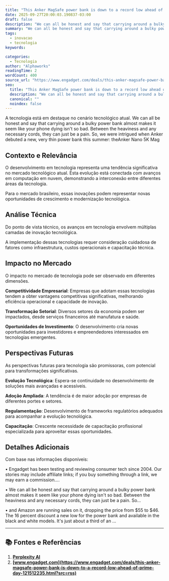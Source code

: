```yaml
---
title: "This Anker MagSafe power bank is down to a record low ahead of Prime Day"
date: 2025-09-27T20:00:03.190837-03:00
draft: false
description: "We can all be honest and say that carrying around a bulky power bank almost makes it seem like your phone dying isn't so bad. Between the heaviness and any n..."
summary: "We can all be honest and say that carrying around a bulky power bank almost makes it seem like your phone dying isn't so bad. Between the heaviness and any n..."
tags:
  - inovacao
  - tecnologia
keywords:

categories:
  - Tecnologia
author: "Alphaworks"
readingTime: 2
wordCount: 400
source_url: "https://www.engadget.com/deals/this-anker-magsafe-power-bank-is-down-to-a-record-low-ahead-of-prime-day-121512235.html?src=rss"
seo:
  title: "This Anker MagSafe power bank is down to a record low ahead of Prime Day"
  description: "We can all be honest and say that carrying around a bulky power bank almost makes it seem like your phone dying isn't so bad. Between the heaviness and any n..."
  canonical: ""
  noindex: false
---
```


A tecnologia está em destaque no cenário tecnológico atual. We can all be honest and say that carrying around a bulky power bank almost makes it seem like your phone dying isn't so bad. Between the heaviness and any necessary cords, they can just be a pain. So, we were intrigued when Anker debuted a new, very thin power bank this summer: theAnker Nano 5K Mag

## Contexto e Relevância

O desenvolvimento em tecnologia representa uma tendência significativa no mercado tecnológico atual. Esta evolução está conectada com avanços em computação em nuvem, demonstrando a interconexão entre diferentes áreas da tecnologia.

Para o mercado brasileiro, essas inovações podem representar novas oportunidades de crescimento e modernização tecnológica.
## Análise Técnica

Do ponto de vista técnico, os avanços em tecnologia envolvem múltiplas camadas de inovação tecnológica.



A implementação dessas tecnologias requer consideração cuidadosa de fatores como infraestrutura, custos operacionais e capacitação técnica.
## Impacto no Mercado

O impacto no mercado de tecnologia pode ser observado em diferentes dimensões.

**Competitividade Empresarial**: Empresas que adotam essas tecnologias tendem a obter vantagens competitivas significativas, melhorando eficiência operacional e capacidade de inovação.

**Transformação Setorial**: Diversos setores da economia podem ser impactados, desde serviços financeiros até manufatura e saúde.

**Oportunidades de Investimento**: O desenvolvimento cria novas oportunidades para investidores e empreendedores interessados em tecnologias emergentes.


## Perspectivas Futuras

As perspectivas futuras para tecnologia são promissoras, com potencial para transformações significativas.

**Evolução Tecnológica**: Espera-se continuidade no desenvolvimento de soluções mais avançadas e acessíveis.

**Adoção Ampliada**: A tendência é de maior adoção por empresas de diferentes portes e setores.

**Regulamentação**: Desenvolvimento de frameworks regulatórios adequados para acompanhar a evolução tecnológica.

**Capacitação**: Crescente necessidade de capacitação profissional especializada para aproveitar essas oportunidades.
## Detalhes Adicionais

Com base nas informações disponíveis:

• Engadget has been testing and reviewing consumer tech since 2004. Our stories may include affiliate links; if you buy something through a link, we may earn a commission....

• We can all be honest and say that carrying around a bulky power bank almost makes it seem like your phone dying isn't so bad. Between the heaviness and any necessary cords, they can just be a pain. So...

• and Amazon are running sales on it, dropping the price from $55 to $46. The 16 percent discount a new low for the power bank and available in the black and white models. It's just about a third of an ...



---

## 📚 Fontes e Referências

1. **[Perplexity AI](https://www.perplexity.ai/)**
2. **[www.engadget.com](https://www.engadget.com/deals/this-anker-magsafe-power-bank-is-down-to-a-record-low-ahead-of-prime-day-121512235.html?src=rss)**
